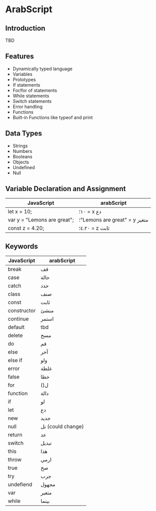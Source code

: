 # ArabScript

## Introduction

TBD

## Features

- Dynamically typed language
- Variables
- Prototypes 
- If statements
- For/for of statements
- While statements
- Switch statements 
- Error handling
- Functions 
- Built-in Functions like typeof and print

## Data Types

- Strings
- Numbers 
- Booleans
- Objects
- Undefined
- Null

## Variable Declaration and Assignment
| JavaScript                  | arabScript                    |
| --------------------------- | ----------------------------- |
| let x = 10;                 | ١٠؛ = x دع                    |
| var y = "Lemons are great"; | ؛"Lemons are great" = y متغير |
| const z = 4.20;             | ٤.٢٠؛ = z ثابت                |


## Keywords

| JavaScript | arabScript                   |
| ---------- | -----------------------------|
| break      | قف                           |
| case       | حالة                         |
| catch      | حدد                          |
| class      | صنف                          |
| const      | ثابت                         |
| constructor| منشئ                         |
| continue   | استمر                        |
| default    | tbd                          |
| delete     | مسح                          |
| do         | قم                           |
| else       | آخر                          |
| else if    | ولو                          |
| error      | غلطة                         |
| false      | خطا                          |
| for        | ()ل                          |
| function   | دالة                         |
| if         | لو                           |
| let        | دع                           |
| new        | جديد                         |
| null       | نل (could change)            |
| return     | عد                           |
| switch     | تبديل                        |
| this       | هذا                          |
| throw      | ارمي                         |
| true       | صح                           |
| try        | جرب                          |
| undefiend  | مجهول                        |
| var        | متغير                        |
| while      | بينما                        |

